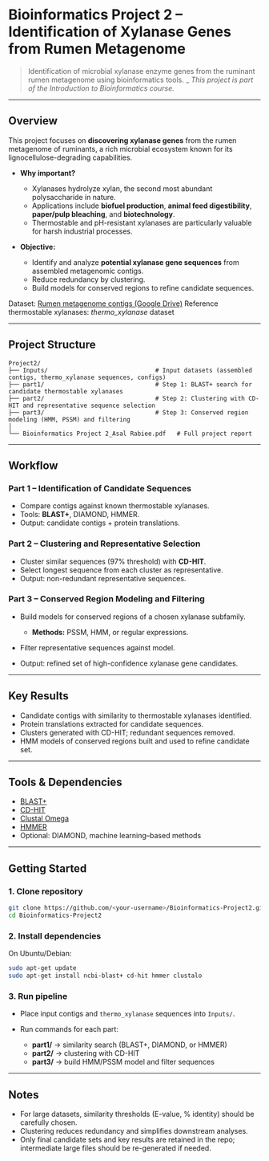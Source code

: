 # Bioinformatics Project 2 – Identification of Xylanase Genes from Rumen Metagenome

> Identification of microbial xylanase enzyme genes from the ruminant rumen metagenome using bioinformatics tools. _
> *This project is part of the Introduction to Bioinformatics course.*

---

## Overview

This project focuses on **discovering xylanase genes** from the rumen metagenome of ruminants, a rich microbial ecosystem known for its lignocellulose-degrading capabilities.

* **Why important?**

  * Xylanases hydrolyze xylan, the second most abundant polysaccharide in nature.
  * Applications include **biofuel production**, **animal feed digestibility**, **paper/pulp bleaching**, and **biotechnology**.
  * Thermostable and pH-resistant xylanases are particularly valuable for harsh industrial processes.

* **Objective:**

  * Identify and analyze **potential xylanase gene sequences** from assembled metagenomic contigs.
  * Reduce redundancy by clustering.
  * Build models for conserved regions to refine candidate sequences.

Dataset: [Rumen metagenome contigs (Google Drive)](https://drive.google.com/file/d/14PGwsGuL2ouY-_fv0yrzijGnBMSjREU6/view)
Reference thermostable xylanases: *thermo\_xylanase* dataset

---

## Project Structure

```
Project2/
├── Inputs/                              # Input datasets (assembled contigs, thermo_xylanase sequences, configs)
├── part1/                               # Step 1: BLAST+ search for candidate thermostable xylanases
├── part2/                               # Step 2: Clustering with CD-HIT and representative sequence selection
├── part3/                               # Step 3: Conserved region modeling (HMM, PSSM) and filtering
│
└── Bioinformatics Project 2_Asal Rabiee.pdf   # Full project report
```

---

## Workflow

### Part 1 – Identification of Candidate Sequences

* Compare contigs against known thermostable xylanases.
* Tools: **BLAST+**, DIAMOND, HMMER.
* Output: candidate contigs + protein translations.

### Part 2 – Clustering and Representative Selection

* Cluster similar sequences (97% threshold) with **CD-HIT**.
* Select longest sequence from each cluster as representative.
* Output: non-redundant representative sequences.

### Part 3 – Conserved Region Modeling and Filtering

* Build models for conserved regions of a chosen xylanase subfamily.

  * **Methods:** PSSM, HMM, or regular expressions.
* Filter representative sequences against model.
* Output: refined set of high-confidence xylanase gene candidates.

---

## Key Results

* Candidate contigs with similarity to thermostable xylanases identified.
* Protein translations extracted for candidate sequences.
* Clusters generated with CD-HIT; redundant sequences removed.
* HMM models of conserved regions built and used to refine candidate set.

---

## Tools & Dependencies

* [BLAST+](https://blast.ncbi.nlm.nih.gov/doc/blast-help/downloadblastdata.html#downloadblastdata)
* [CD-HIT](http://weizhongli-lab.org/cd-hit/)
* [Clustal Omega](https://www.ebi.ac.uk/Tools/msa/clustalo/)
* [HMMER](http://hmmer.org/)
* Optional: DIAMOND, machine learning–based methods

---

## Getting Started

### 1. Clone repository

```bash
git clone https://github.com/<your-username>/Bioinformatics-Project2.git
cd Bioinformatics-Project2
```

### 2. Install dependencies

On Ubuntu/Debian:

```bash
sudo apt-get update
sudo apt-get install ncbi-blast+ cd-hit hmmer clustalo
```

### 3. Run pipeline

* Place input contigs and `thermo_xylanase` sequences into `Inputs/`.
* Run commands for each part:

  * **part1/** → similarity search (BLAST+, DIAMOND, or HMMER)
  * **part2/** → clustering with CD-HIT
  * **part3/** → build HMM/PSSM model and filter sequences

---

## Notes

* For large datasets, similarity thresholds (E-value, % identity) should be carefully chosen.
* Clustering reduces redundancy and simplifies downstream analyses.
* Only final candidate sets and key results are retained in the repo; intermediate large files should be re-generated if needed.

